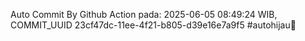 Auto Commit By Github Action pada: 2025-06-05 08:49:24 WIB, COMMIT_UUID 23cf47dc-11ee-4f21-b805-d39e16e7a9f5 #autohijau🗿
